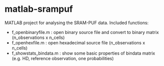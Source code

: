 # matlab-srampuf

MATLAB project for analysing the SRAM-PUF data.
Included functions:

- f_openbinaryfile.m : open binary source file and convert to binary matrix (n_observations x n_cells)
- f_openhexfile.m : open hexadecimal source file (n_observations x n_cells)
- f_showstats_bindata.m : show some basic properties of bindata matrix (e.g. HD, reference observation, one probabilities)
